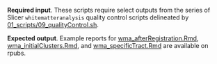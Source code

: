 __Required input__. These scripts require select outputs from the series of Slicer `whitematteranalysis` quality control scripts delineated by [01_scripts/09_qualityControl.sh](https://github.com/navonacalarco/Slicer/blob/master/01_scripts/09_qualityControl.sh).

__Expected output__. Example reports for [wma_afterRegistration.Rmd](https://rpubs.com/navona/SPINS_registrationORG), [wma_initialClusters.Rmd](https://rpubs.com/navona/SPINS_wholeBrain), and [wma_specificTract.Rmd](https://rpubs.com/navona/SPINS_rightAF) are available on rpubs.
